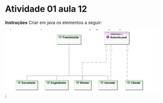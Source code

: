 # Atividade 01 aula 12

**Instruções**
Criar em java os elementos a seguir:

![](../images/aula12-atv01.png);
